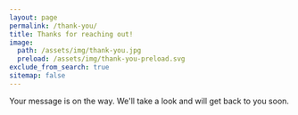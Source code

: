 ```yaml
---
layout: page
permalink: /thank-you/
title: Thanks for reaching out!
image:
  path: /assets/img/thank-you.jpg
  preload: /assets/img/thank-you-preload.svg
exclude_from_search: true
sitemap: false
---
```


Your message is on the way. We'll take a look and will get back to you soon.
